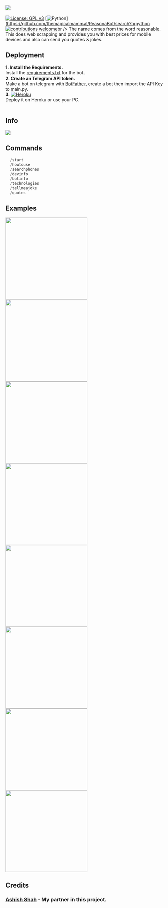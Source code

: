 <img src="https://github.com/themagicalmammal/ReasonaBot/blob/master/logo.gif" /> <br /><br />
[![License: GPL v3](https://img.shields.io/badge/License-GPLv3-blue.svg)](https://github.com/DevilDipan/ReasonaBot/blob/master/LICENSE)
[![Python](https://camo.githubusercontent.com/829ae006dcf8b49c63061f119aa3ee4ce50db7eaace948ca34799c7fc7eddad4/68747470733a2f2f696d672e736869656c64732e696f2f707970692f707976657273696f6e732f707954656c656772616d426f744150492e737667)](https://github.com/themagicalmammal/ReasonaBot/search?l=python
[![contributions welcome](https://img.shields.io/badge/contributions-welcome-brightgreen.svg?style=flat)](https://github.com/themagicalmammal/ReasonaBot/pulls)br />
The name comes from the word reasonable. This does web scrapping and provides you with best prices for mobile devices and also can send you quotes & jokes.

## Deployment
**1. Install the Requirements.** <br />
Install the [requirements.txt](https://raw.githubusercontent.com/themagicalmammal/ReasonaBot/master/Requirements.txt) for the bot. <br />
**2. Create an Telegram API token.** <br />
Make a bot on telegram with [BotFather](https://telegram.me/BotFather), create a bot then import the API Key to main.py. <br />
**3.** [![Heroku](https://camo.githubusercontent.com/6979881d5a96b7b18a057083bb8aeb87ba35fc279452e29034c1e1c49ade0636/68747470733a2f2f7777772e6865726f6b7563646e2e636f6d2f6465706c6f792f627574746f6e2e737667)](https://signup.heroku.com/t/platform?c=7013A000000ib1xQAA&gclid=EAIaIQobChMI1e6tpZKb7QIVyTArCh0W3A0jEAAYASAAEgJ3pvD_BwE) <br />
Deploy it on Heroku or use your PC. <br /> <br />

## Info
<img src="https://github.com/themagicalmammal/ReasonaBot/blob/master/References/info.png"/>

## Commands
```python
  /start
  /howtouse
  /searchphones
  /devinfo 
  /botinfo
  /technologies
  /tellmeajoke
  /quotes
 ```
 
## Examples

<p float="left">
  <img src="https://github.com/themagicalmammal/ReasonaBot/blob/master/images/Screenshot_20190701-120515.jpg" width="260" />
  <img src="https://github.com/themagicalmammal/ReasonaBot/blob/master/images/Screenshot_20190701-120522.jpg" width="260" /> 
  <img src="https://github.com/themagicalmammal/ReasonaBot/blob/master/images/Screenshot_20190701-120527.jpg" width="260" />
  <img src="https://github.com/themagicalmammal/ReasonaBot/blob/master/images/Screenshot_20190701-120533.jpg" width="260" />
  <img src="https://github.com/themagicalmammal/ReasonaBot/blob/master/images/Screenshot_20190701-120537.jpg" width="260" />
  <img src="https://github.com/themagicalmammal/ReasonaBot/blob/master/images/Screenshot_20190701-120541.jpg" width="260" />
  <img src="https://github.com/themagicalmammal/ReasonaBot/blob/master/images/Screenshot_20190701-120545.jpg" width="260" />
  <img src="https://github.com/themagicalmammal/ReasonaBot/blob/master/images/Screenshot_20190701-120549.jpg" width="260" />
</p>

## Credits
### [Ashish Shah](https://github.com/ash-R2D2) - My partner in this project.
